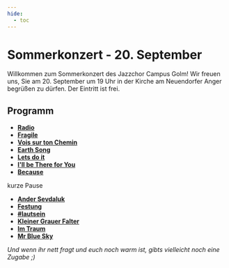 ```yaml
---
hide:
  - toc
---
```


# Sommerkonzert - 20. September

Willkommen zum Sommerkonzert des Jazzchor Campus Golm! Wir freuen uns, Sie am
20. September um 19 Uhr in der Kirche am Neuendorfer Anger begrüßen zu dürfen.
Der Eintritt ist frei.

## Programm

* [**Radio**](01-Radio)
* [**Fragile**](02-Fragile)
* [**Vois sur ton Chemin**](03-Vois-sur-ton-Chemin)
* [**Earth Song**](04-Earth-Song)
* [**Lets do it**](05-Lets-do-it)
* [**I'll be There for You**](06-Ill-be-There-for-You)
* [**Because**](07-Because)

kurze Pause

* [**Ander Sevdaluk**](08-ander-sevdaluk)
* [**Festung**](09-Festung)
* [**#lautsein**](10-Lautsein)
* [**Kleiner Grauer Falter**](11-Kleiner-Grauer-Falter)
* [**Im Traum**](12-Im-Traum)
* [**Mr Blue Sky**](13-Mr-Blue-Sky)

*Und wenn ihr nett fragt und euch noch warm ist, gibts vielleicht noch eine Zugabe ;)*
